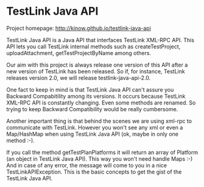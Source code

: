 TestLink Java API
=================

Project homepage: http://kinow.github.io/testlink-java-api

TestLink Java API is a Java API that interfaces TestLink XML-RPC API. This API lets you call TestLink internal methods such as createTestProject, uploadAttachment, getTestProjectByName among others.

Our aim with this project is always release one version of this API after a new version of TestLink has been released. So if, for instance, TestLink releases version 2.0, we will release testlink-java-api-2.0.

One fact to keep in mind is that TestLink Java API can't assure you Backward Compabitility among its versions. It occurs because TestLink XML-RPC API is constantly changing. Even some methods are renamed. So trying to keep Backward Compatibility would be really cumbersome.

Another important thing is that behind the scenes we are using xml-rpc to communicate with TestLink. However you won't see any xml or even a Map/HashMap when using TestLink Java API (ok, maybe in only one method :-).

If you call the method getTestPlanPlatforms it will return an array of Platform (an object in TestLink Java API). This way you won't need handle Maps :-) And in case of any error, the message will come to you in a nice TestLinkAPIException. This is the basic concepts to get the gist of the TestLink Java API.

